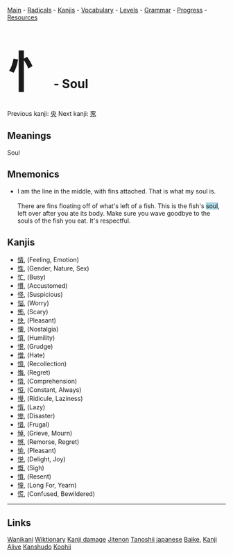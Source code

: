 <style> bigfont {font-size: 100px}</style>


[Main](../README.md) -
[Radicals](../radicals.md) -
[Kanjis](../kanjis.md) -
[Vocabulary](../vocabulary.md) -
[Levels](../levels.md) -
[Grammar](../grammar.md) - 
[Progress](../progress.md) -
[Resources](../resources.md)
# <bigfont> 忄</bigfont> - Soul 

Previous kanji: [央](央.md) Next kanji: [豕](豕.md) 

## Meanings
 Soul
## Mnemonics
 * I am the line in the middle, with fins attached. That is what my soul is.<br><br>There are fins floating off of what's left of a fish. This is the fish's <span style="background-color:#ADD8E6"> soul</span>, left over after you ate its body. Make sure you wave goodbye to the souls of the fish you eat. It's respectful.


## Kanjis
 * [情](../kanjis/情.md), (Feeling, Emotion)
* [性](../kanjis/性.md), (Gender, Nature, Sex)
* [忙](../kanjis/忙.md), (Busy)
* [慣](../kanjis/慣.md), (Accustomed)
* [怪](../kanjis/怪.md), (Suspicious)
* [悩](../kanjis/悩.md), (Worry)
* [怖](../kanjis/怖.md), (Scary)
* [快](../kanjis/快.md), (Pleasant)
* [懐](../kanjis/懐.md), (Nostalgia)
* [慎](../kanjis/慎.md), (Humility)
* [恨](../kanjis/恨.md), (Grudge)
* [憎](../kanjis/憎.md), (Hate)
* [憶](../kanjis/憶.md), (Recollection)
* [悔](../kanjis/悔.md), (Regret)
* [悟](../kanjis/悟.md), (Comprehension)
* [恒](../kanjis/恒.md), (Constant, Always)
* [慢](../kanjis/慢.md), (Ridicule, Laziness)
* [惰](../kanjis/惰.md), (Lazy)
* [惨](../kanjis/惨.md), (Disaster)
* [惜](../kanjis/惜.md), (Frugal)
* [悼](../kanjis/悼.md), (Grieve, Mourn)
* [憾](../kanjis/憾.md), (Remorse, Regret)
* [愉](../kanjis/愉.md), (Pleasant)
* [悦](../kanjis/悦.md), (Delight, Joy)
* [慨](../kanjis/慨.md), (Sigh)
* [憤](../kanjis/憤.md), (Resent)
* [憧](../kanjis/憧.md), (Long For, Yearn)
* [慌](../kanjis/慌.md), (Confused, Bewildered)



---


## Links 


[Wanikani](https://www.wanikani.com/kanji/忄)
[Wiktionary](https://en.wiktionary.org/wiki/忄)
[Kanji damage](http://www.kanjidamage.com/kanji/search?utf8=✓&q=忄)
[Jitenon](https://jitenon.com/kanji/忄)
[Tanoshii japanese](https://www.tanoshiijapanese.com/dictionary/kanji.cfm?k=忄)
[Baike](https://baike.baidu.com/item/忄),
[Kanji Alive](https://app.kanjialive.com/忄)
[Kanshudo](https://www.kanshudo.com/searchmn?q=忄)
[Koohii](https://kanji.koohii.com/study/kanji/忄)
